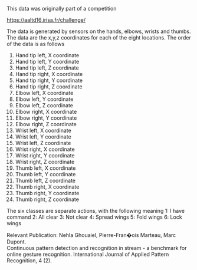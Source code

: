 This data was originally part of a competition

https://aaltd16.irisa.fr/challenge/

The data is generated by sensors on the hands, elbows, wrists and thumbs. The data are the x,y,z coordinates for each of the eight locations. The order of the data is as follows

1. Hand tip left, X coordinate
2. Hand tip left, Y coordinate
3. Hand tip left, Z coordinate
4. Hand tip right, X coordinate
5. Hand tip right, Y coordinate
6. Hand tip right, Z coordinate
7. Elbow left, X coordinate
8. Elbow left, Y coordinate
9. Elbow left, Z coordinate
10. Elbow right, X coordinate
11. Elbow right, Y coordinate
12. Elbow right, Z coordinate
13. Wrist left, X coordinate
14. Wrist left, Y coordinate
15. Wrist left, Z coordinate
16. Wrist right, X coordinate
17. Wrist right, Y coordinate
18. Wrist right, Z coordinate
19. Thumb left, X coordinate
20. Thumb left, Y coordinate
21. Thumb left, Z coordinate
22. Thumb right, X coordinate
23. Thumb right, Y coordinate
24. Thumb right, Z coordinate

The six classes are separate actions, with the following meaning
1: I have command
2: All clear
3: Not clear
4: Spread wings
5: Fold wings
6: Lock wings


Relevant Publication:
Nehla Ghouaiel, Pierre-Fran�ois Marteau, Marc Dupont.  
Continuous pattern detection and recognition in stream - a benchmark for online gesture recognition. 
International Journal of Applied Pattern Recognition, 4 (2).
